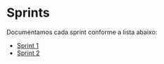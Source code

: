 # Sprints

Documentamos cada sprint conforme a lista abaixo:

- [Sprint 1](./Sprint/sprint-1)
- [Sprint 2](./Sprint/sprint-2)